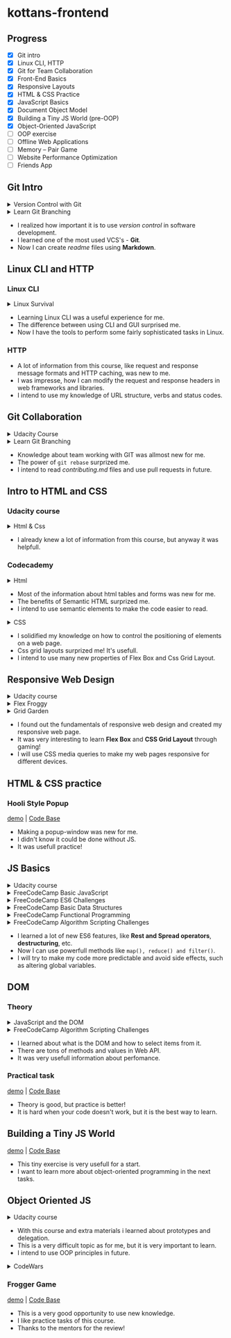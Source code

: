 # kottans-frontend

## Progress

-   [x] Git intro
-   [x] Linux CLI, HTTP
-   [x] Git for Team Collaboration
-   [x] Front-End Basics
-   [x] Responsive Layouts
-   [x] HTML & CSS Practice
-   [x] JavaScript Basics
-   [x] Document Object Model
-   [x] Building a Tiny JS World (pre-OOP)
-   [x] Object-Oriented JavaScript
-   [ ] OOP exercise
-   [ ] Offline Web Applications
-   [ ] Memory – Pair Game
-   [ ] Website Performance Optimization
-   [ ] Friends App

## Git Intro

<details>
    <summary>Version Control with Git</summary>
    <img src="task_git_intro/version-control.png">
</details>

<details>
    <summary>Learn Git Branching</summary>
    <img src="task_git_intro/gitbranching.png">
</details>

-   I realized how important it is to use _version control_ in software development.
-   I learned one of the most used VCS's - **Git**.
-   Now I can create _readme_ files using **Markdown**.

## Linux CLI and HTTP

### Linux CLI

<details>
    <summary>Linux Survival</summary>
    <img src="task_linux_cli/linux.png">
</details>

-   Learning Linux CLI was a useful experience for me.
-   The difference between using CLI and GUI surprised me.
-   Now I have the tools to perform some fairly sophisticated tasks in Linux.

### HTTP

-   A lot of information from this course, like request and response message formats and HTTP caching, was new to me.
-   I was impresse, how I can modify the request and response headers in web frameworks and libraries.
-   I intend to use my knowledge of URL structure, verbs and status codes.

## Git Collaboration

<details>
    <summary>Udacity Course</summary>
    <img src="task_git_collaboration/git_remote.png">
</details>

<details>
    <summary>Learn Git Branching</summary>
    <img src="task_git_collaboration/gitbranching.png">
</details>

-   Knowledge about team working with GIT was allmost new for me.
-   The power of `git rebase` surprized me.
-   I intend to read _contributing.md_ files and use pull requests in future.

## Intro to HTML and CSS

### Udacity course

<details>
    <summary>Html & Css</summary>
    <img src="task_html_css_intro/udacity_html&css.png">
</details>

-   I already knew a lot of information from this course, but anyway it was helpfull.

### Codecademy

<details>
    <summary>Html</summary>
    <img src="task_html_css_intro/html.png">
</details>

-   Most of the information about html tables and forms was new for me.
-   The benefits of Semantic HTML surprized me.
-   I intend to use semantic elements to make the code easier to read.

<details>
    <summary>CSS</summary>
    <img src="task_html_css_intro/css.png">
</details>

-   I solidified my knowledge on how to control the positioning of elements on a web page.
-   Css grid layouts surprized me! It's usefull.
-   I intend to use many new properties of Flex Box and Css Grid Layout.

## Responsive Web Design

<details>
    <summary>Udacity course</summary>
    <img src="task_responsive_web_design/udacity.png">
</details>

<details>
    <summary>Flex Froggy</summary>
    <img src="task_responsive_web_design/froggy.png">
</details>

<details>
    <summary>Grid Garden</summary>
    <img src="task_responsive_web_design/grid.png">
</details>

-   I found out the fundamentals of responsive web design and created my responsive web page.
-   It was very interesting to learn **Flex Box** and **CSS Grid Layout** through gaming!
-   I will use CSS media queries to make my web pages responsive for different devices.

## HTML & CSS practice

### Hooli Style Popup

[demo](https://alstep07.github.io/html-css-popup/) | [Code Base](https://github.com/alstep07/kottans-frontend/tree/master/task_hooli_style_popup)

-   Making a popup-window was new for me.
-   I didn't know it could be done without JS.
-   It was usefull practice!

## JS Basics

<details>
    <summary>Udacity course</summary>
    <img src="task_js_basics/udacity-basic-js.png">
</details>

<details>
    <summary>FreeCodeCamp Basic JavaScript</summary>
    <img src="task_js_basics/fcc-basic-js.png">
</details>

<details>
    <summary>FreeCodeCamp ES6 Challenges</summary>
    <img src="task_js_basics/es6.png">
</details>

<details>
    <summary>FreeCodeCamp Basic Data Structures</summary>
    <img src="task_js_basics/basic-data-structures.png">
</details>

<details>
    <summary>FreeCodeCamp Functional Programming</summary>
    <img src="task_js_basics/functional-programming.png">
</details>

<details>
    <summary>FreeCodeCamp Algorithm Scripting Challenges</summary>
    <img src="task_js_basics/intermediate-algorithm.png">
</details>

-   I learned a lot of new ES6 features, like **Rest and Spread operators**, **destructuring**, etc.
-   Now I can use powerfull methods like `map(), reduce() and filter()`.
-   I will try to make my code more predictable and avoid side effects, such as altering global variables.

## DOM

### Theory

<details>
    <summary>JavaScript and the DOM</summary>
    <img src="task_js_dom/udacity-dom.png">
</details>

<details>
    <summary>FreeCodeCamp Algorithm Scripting Challenges</summary>
    <img src="task_js_dom/fcc-algorithm.png">
</details>

-   I learned about what is the DOM and how to select items from it.
-   There are tons of methods and values in Web API.
-   It was very usefull information about perfomance.

### Practical task

[demo](https://alstep07.github.io/task-js-dom/) | [Code Base](https://github.com/alstep07/alstep07.github.io/tree/master/task-js-dom)

-   Theory is good, but practice is better!
-   It is hard when your code doesn't work, but it is the best way to learn.

## Building a Tiny JS World

[demo](https://alstep07.github.io/a-tiny-JS-world/) | [Code Base](https://github.com/alstep07/a-tiny-JS-world/blob/populate-world/index.js)

-   This tiny exercise is very usefull for a start.
-   I want to learn more about object-oriented programming in the next tasks.

## Object Oriented JS

<details>
    <summary>Udacity course</summary>
    <img src="task_js_oop/udacity-oop.png">
</details>

- With this course and extra materials i learned about prototypes and delegation.
- This is a very difficult topic as for me, but it is very important to learn.
- I intend to use OOP principles in future.

<details>
    <summary>CodeWars</summary>
    <img src="task_js_oop/codewars.png">
</details>

### Frogger Game

[demo](https://alstep07.github.io/task-js-oop/) | [Code Base](https://github.com/alstep07/frontend-nanodegree-arcade-game/tree/master)

- This is a very good opportunity to use new knowledge.
- I like practice tasks of this course.
- Thanks to the mentors for the review!

